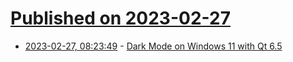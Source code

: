 # [Published on 2023-02-27](index.md)

* [2023-02-27, 08:23:49](https://lobste.rs/s/mpw54x/dark_mode_on_windows_11_with_qt_6_5) - [Dark Mode on Windows 11 with Qt 6.5](https://www.qt.io/blog/dark-mode-on-windows-11-with-qt-6.5)
